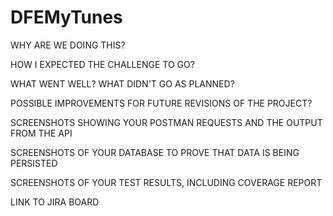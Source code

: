 # DFEMyTunes

WHY ARE WE DOING THIS?

HOW I EXPECTED THE CHALLENGE TO GO?

WHAT WENT WELL? WHAT DIDN'T GO AS PLANNED?

POSSIBLE IMPROVEMENTS FOR FUTURE REVISIONS OF THE PROJECT?

SCREENSHOTS SHOWING YOUR POSTMAN REQUESTS AND THE OUTPUT FROM THE API

SCREENSHOTS OF YOUR DATABASE TO PROVE THAT DATA IS BEING PERSISTED

SCREENSHOTS OF YOUR TEST RESULTS, INCLUDING COVERAGE REPORT

LINK TO JIRA BOARD

